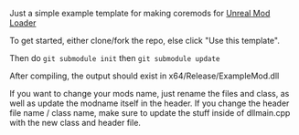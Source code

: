 Just a simple example template for making coremods for [Unreal Mod Loader](https://github.com/RussellJerome/UnrealModLoader)

To get started, either clone/fork the repo, else click "Use this template".

Then do `git submodule init` then `git submodule update`

After compiling, the output should exist in x64/Release/ExampleMod.dll

If you want to change your mods name, just rename the files and class, as well as update the modname itself in the header. If you change the header file name / class name, make sure to update the stuff inside of dllmain.cpp with the new class and header file.